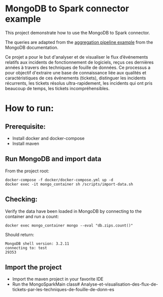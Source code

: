 # MongoDB to Spark connector example

This project demonstrate how to use the MongoDB to Spark connector.

The queries are adapted from the [aggregation pipeline example](https://docs.mongodb.com/v3.2/tutorial/aggregation-zip-code-data-set/) from the MongoDB documentation.

Ce projet a pour le but d'analyser et de visualiser le flux d’événements relatifs aux incidents de
fonctionnement de logiciels, reçus ces dernières années à travers des techniques de fouille de
données. Ce processus a pour objectif d'extraire une base de connaissance liée aux qualités et
caractéristiques de ces événements (tickets), distinguer les incidents récurrents, les tickets
résolus ultra-rapidement, les incidents qui ont pris beaucoup de temps, les tickets
incompréhensibles.

# How to run:

## Prerequisite:

- Install docker and docker-compose
- Install maven

## Run MongoDB and import data

From the project root:
    
    docker-compose -f docker/docker-compose.yml up -d
    docker exec -it mongo_container sh /scripts/import-data.sh


## Checking:

Verify the data have been loaded in MongoDB by connecting to the container and run a count:
	
	docker exec mongo_container mongo --eval "db.zips.count()"


Should return:

    MongoDB shell version: 3.2.11
    connecting to: test
    29353


## Import the project

- Import the maven project in your favorite IDE
- Run the MongoSparkMain class# Analyse-et-visualisation-des-flux-de-tickets-par-les-techniques-de-fouille-de-donn-es
